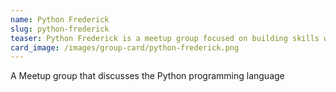 ```yaml
---
name: Python Frederick
slug: python-frederick
teaser: Python Frederick is a meetup group focused on building skills with the Python programming language. The group is the largest and most active Python group in the state of Maryland.
card_image: /images/group-card/python-frederick.png
---
```

A Meetup group that discusses the Python programming language
